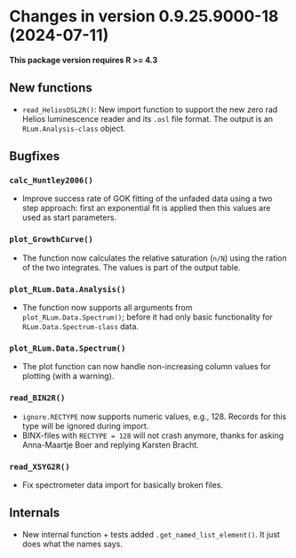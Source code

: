 




<!-- NEWS.md was auto-generated by NEWS.Rmd. Please DO NOT edit by hand!-->

# Changes in version 0.9.25.9000-18 (2024-07-11)

**This package version requires R \>= 4.3**

## New functions

- `read_HeliosOSL2R()`: New import function to support the new zero rad
  Helios luminescence reader and its `.osl` file format. The output is
  an `RLum.Analysis-class` object.

## Bugfixes

### `calc_Huntley2006()`

- Improve success rate of GOK fitting of the unfaded data using a two
  step approach: first an exponential fit is applied then this values
  are used as start parameters.

### `plot_GrowthCurve()`

- The function now calculates the relative saturation (`n/N`) using the
  ration of the two integrates. The values is part of the output table.

### `plot_RLum.Data.Analysis()`

- The function now supports all arguments from
  `plot_RLum.Data.Spectrum()`; before it had only basic functionality
  for `RLum.Data.Spectrum-class` data.

### `plot_RLum.Data.Spectrum()`

- The plot function can now handle non-increasing column values for
  plotting (with a warning).

### `read_BIN2R()`

- `ignore.RECTYPE` now supports numeric values, e.g., 128. Records for
  this type will be ignored during import.
- BINX-files with `RECTYPE = 128` will not crash anymore, thanks for
  asking Anna-Maartje Boer and replying Karsten Bracht.

### `read_XSYG2R()`

- Fix spectrometer data import for basically broken files.

## Internals

- New internal function + tests added `.get_named_list_element()`. It
  just does what the names says.
